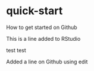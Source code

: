 # quick-start
How to get started on Github

This is a line added to RStudio

test test

Added a line on Github using edit
